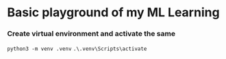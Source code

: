 # Basic playground of my ML Learning

### Create virtual environment and activate the same
```python3 -m venv .venv```
```.\.venv\Scripts\activate```
